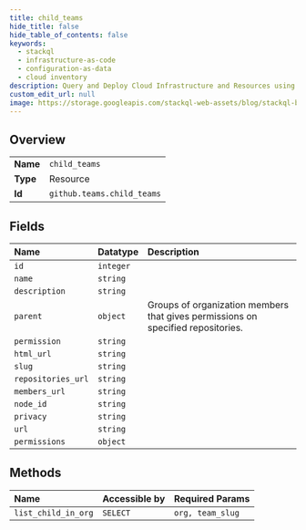 ```yaml
---
title: child_teams
hide_title: false
hide_table_of_contents: false
keywords:
  - stackql
  - infrastructure-as-code
  - configuration-as-data
  - cloud inventory
description: Query and Deploy Cloud Infrastructure and Resources using SQL
custom_edit_url: null
image: https://storage.googleapis.com/stackql-web-assets/blog/stackql-blog-post-featured-image.png
---
```

  
    

## Overview
<table><tbody>
<tr><td><b>Name</b></td><td><code>child_teams</code></td></tr>
<tr><td><b>Type</b></td><td>Resource</td></tr>
<tr><td><b>Id</b></td><td><code>github.teams.child_teams</code></td></tr>
</tbody></table>

## Fields
| Name | Datatype | Description |
|:-----|:---------|:------------|
| `id` | `integer` |  |
| `name` | `string` |  |
| `description` | `string` |  |
| `parent` | `object` | Groups of organization members that gives permissions on specified repositories. |
| `permission` | `string` |  |
| `html_url` | `string` |  |
| `slug` | `string` |  |
| `repositories_url` | `string` |  |
| `members_url` | `string` |  |
| `node_id` | `string` |  |
| `privacy` | `string` |  |
| `url` | `string` |  |
| `permissions` | `object` |  |
## Methods
| Name | Accessible by | Required Params |
|:-----|:--------------|:----------------|
| `list_child_in_org` | `SELECT` | `org, team_slug` |
